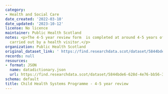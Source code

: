 ```yaml
---
category:
- Health and Social Care
date_created: '2022-03-10'
date_updated: '2023-10-12'
license: No licence
maintainer: Public Health Scotland
notes: <p>The 4-5 year review form  is completed at around 4-5 years of age and is
  carried out by a health visitor.</p>
organization: Public Health Scotland
original_dataset_link: ' https://find.researchdata.scot/dataset/5844bde6-628d-4e76-bb56-3534e2728eb6'
records: null
resources:
- format: JSON
  name: datadictionary.json
  url: https://find.researchdata.scot/dataset/5844bde6-628d-4e76-bb56-3534e2728eb6/resource/5844bde6-628d-4e76-bb56-3534e2728eb6/download/datadictionary.json
schema: default
title: Child Health Systems Programme - 4-5 year review
---
```

